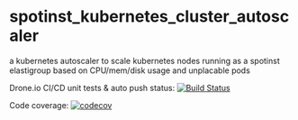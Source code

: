 # spotinst_kubernetes_cluster_autoscaler

a kubernetes autoscaler to scale kubernetes nodes running as a spotinst elastigroup based on CPU/mem/disk usage and unplacable pods

Drone.io CI/CD unit tests & auto push status: 
[![Build Status](https://cloud.drone.io/api/badges/naorlivne/spotinst_kubernetes_cluster_autoscaler/status.svg)](https://cloud.drone.io/naorlivne/spotinst_kubernetes_cluster_autoscaler)


Code coverage: [![codecov](https://codecov.io/gh/naorlivne/spotinst_kubernetes_cluster_autoscaler/branch/master/graph/badge.svg)](https://codecov.io/gh/naorlivne/spotinst_kubernetes_cluster_autoscaler)
